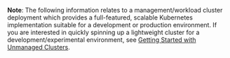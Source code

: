**Note**: The following information relates to a management/workload cluster deployment which provides a full-featured, scalable Kubernetes implementation suitable for a development or production environment. If you are interested in quickly spinning up a lightweight cluster for a development/experimental environment, see [Getting Started with Unmanaged Clusters](../getting-started-unmanaged).